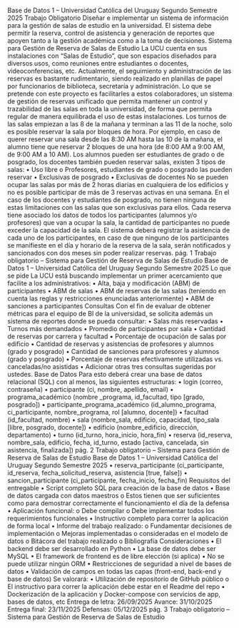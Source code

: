 Base de Datos 1 – Universidad Católica del Uruguay
Segundo Semestre 2025
Trabajo Obligatorio
Diseñar e implementar un sistema de información para la gestión de salas de estudio en
la universidad. El sistema debe permitir la reserva, control de asistencia y generación
de reportes que apoyen tanto a la gestión académica como a la toma de decisiones.
Sistema para Gestión de Reserva de Salas de Estudio
La UCU cuenta en sus instalaciones con “Salas de Estudio”, que son espacios diseñados
para diversos usos, como reuniones entre estudiantes o docentes, videoconferencias,
etc. Actualmente, el seguimiento y administración de las reservas es bastante
rudimentario, siendo realizado en planillas de papel por funcionarios de biblioteca,
secretaría y administración.
Lo que se pretende con este proyecto es facilitarles a estos colaboradores, un sistema
de gestión de reservas unificado que permita mantener un control y trazabilidad de las
salas en toda la universidad, de forma que permita regular de manera equilibrada el uso
de estas instalaciones.
Los turnos de las salas empiezan a las 8 de la mañana y terminan a las 11 de la noche,
solo es posible reservar la sala por bloques de hora. Por ejemplo, en caso de querer
reservar una sala desde las 8:30 AM hasta las 10 de la mañana, el alumno tiene que
reservar 2 bloques de una hora (de 8:00 AM a 9:00 AM, de 9:00 AM a 10 AM).
Los alumnos pueden ser estudiantes de grado o de posgrado, los docentes también
pueden reservar salas, existen 3 tipos de salas:
• Uso libre
o Profesores, estudiantes de grado o posgrado las pueden reservar
• Exclusivas de posgrado
• Exclusivas de docentes
No se pueden ocupar las salas por más de 2 horas diarias en cualquiera de los edificios
y no es posible participar de más de 3 reservas activas en una semana. En el caso de los
docentes y estudiantes de posgrado, no tienen ninguna de estas limitaciones con las
salas que son exclusivas para ellos.
Cada reserva tiene asociado los datos de todos los participantes (alumnos y/o
profesores) que van a ocupar la sala, la cantidad de participantes no puede exceder la
capacidad de la sala. El sistema deberá registrar la asistencia de cada uno de los
participantes, en caso de que ninguno de los participantes se manifieste en el día y
horario de la reserva de la sala, serán notificados y sancionados con dos meses sin poder
realizar reservas.
pág. 1
Trabajo obligatorio – Sistema para Gestión de Reserva de Salas de Estudio
Base de Datos 1 – Universidad Católica del Uruguay
Segundo Semestre 2025
Lo que se pide
La UCU está buscando implementar un primer acercamiento que facilite a los
administrativos:
• Alta, baja y modificación (ABM) de participantes
• ABM de salas
• ABM de reservas de las salas (teniendo en cuenta las reglas y restricciones
enunciadas anteriormente)
• ABM de sanciones a participantes
Consultas
Con el fin de evaluar de obtener métricas para el equipo de BI de la universidad, se
solicita además un sistema de reportes donde se pueda consultar:
• Salas más reservadas
• Turnos más demandados
• Promedio de participantes por sala
• Cantidad de reservas por carrera y facultad
• Porcentaje de ocupación de salas por edificio
• Cantidad de reservas y asistencias de profesores y alumnos (grado y posgrado)
• Cantidad de sanciones para profesores y alumnos (grado y posgrado)
• Porcentaje de reservas efectivamente utilizadas vs. canceladas/no asistidas
• Adicionar otras tres consultas sugeridas por ustedes.
Base de Datos
Para esto deberá crear una base de datos relacional (SQL) con al menos, las siguientes
estructuras:
• login (correo, contraseña)
• participante (ci, nombre, apellido, email)
• programa_académico (nombre
_programa, id_facultad, tipo [grado, posgrado])
• participante_programa_académico (id_alumno_programa, ci_participante,
nombre_programa, rol [alumno, docente])
• facultad (id_facultad, nombre)
• sala (nombre_sala, edificio, capacidad, tipo_sala [libre, posgrado, docente])
• edificio (nombre_edificio, dirección, departamento)
• turno (id_turno, hora_inicio, hora_fin)
• reserva (id_reserva, nombre_sala, edificio, fecha, id_turno, estado [activa,
cancelada, sin asistencia, finalizada])
pág. 2
Trabajo obligatorio – Sistema para Gestión de Reserva de Salas de Estudio
Base de Datos 1 – Universidad Católica del Uruguay
Segundo Semestre 2025
• reserva_participante (ci_participante, id_reserva, fecha_solicitud_reserva,
asistencia [true, false])
• sancion_participante (ci_participante, fecha_inicio, fecha_fin)
Requisitos del entregable
• Script completo SQL para creación de la base de datos
• Base de datos cargada con datos maestros
o Estos tienen que ser suficientes como para demostrar correctamente el
funcionamiento el día de la defensa
• Aplicación funcional:
o Debe compilar
o Debe implementar todos los requerimientos funcionales
• Instructivo completo para correr la aplicación de forma local
• Informe del trabajo realizado:
o Fundamentar decisiones de implementación
o Mejoras implementadas o consideradas en el modelo de datos
o Bitácora del trabajo realizado
o Bibliografía
Consideraciones
• El backend debe ser desarrollado en Python
• La base de datos debe ser MySQL
• El framework de frontend es de libre elección (si aplica)
• No se puede utilizar ningún ORM
• Restricciones de seguridad a nivel de bases de datos
• Validación de campos en todas las capas (front-end, back-end y base de datos)
Se valorará:
• Utilización de repositorio de GitHub público
o El instructivo para correr la aplicación debe estar en el Readme del repo
• Dockerización de la aplicación y Docker-compose con servicios de app, bases de
datos, etc
Entrega de letra: 26/09/2025
Avance: 31/10/2025
Entrega final: 23/11/2025
Defensas: 05/12/2025
pág. 3
Trabajo obligatorio – Sistema para Gestión de Reserva de Salas de Estudio
